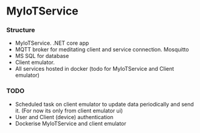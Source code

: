 # MyIoTService

### Structure 

* MyIoTService. .NET core app
* MQTT broker for meditating client and service connection. Mosquitto
* MS SQL for database
* Client emulator.
* All services hosted in docker (todo for MyIoTService and Client emulator)

### TODO
* Scheduled task on client emulator to update data periodically and send it. (For now its only from client emulator ui)
* User and Client (device) authentication
* Dockerise MyIoTService and client emulator